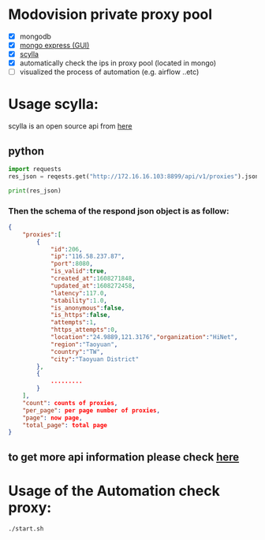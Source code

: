 # Modovision private proxy pool
- [x] mongodb
- [x] [mongo express (GUI)](http://172.16.16.103:8082/)
- [x] [scylla](https://github.com/imWildCat/scylla)
- [x] automatically check the ips in proxy pool (located in mongo)
- [ ] visualized the process of automation (e.g. airflow ..etc)

# Usage scylla:
scylla is an open source api from [here](https://github.com/imWildCat/scylla) 

## python
```python
import requests
res_json = reqests.get("http://172.16.16.103:8899/api/v1/proxies").json()

print(res_json)
```
### Then the schema of the respond json object is as follow:
```json
{
    "proxies":[
        {
            "id":206,
            "ip":"116.58.237.87",
            "port":8080,
            "is_valid":true,
            "created_at":1608271848,
            "updated_at":1608272458,
            "latency":117.0,
            "stability":1.0,
            "is_anonymous":false,
            "is_https":false,
            "attempts":1,
            "https_attempts":0,
            "location":"24.9889,121.3176","organization":"HiNet",
            "region":"Taoyuan",
            "country":"TW",
            "city":"Taoyuan District"
        },
        {
            .........
        }    
    ],
    "count": counts of proxies,
    "per_page": per page number of proxies,
    "page": now page,
    "total_page": total page
}
```
to get more api information please check [here](https://github.com/imWildCat/scylla)
---
# Usage of the Automation check proxy:
```cmd
./start.sh
```
